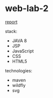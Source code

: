 # web-lab-2
[report](https://github.com/kkkooolllyyyaaa/web-lab-2/blob/master/tsypandin.pdf)


stack:

* JAVA 8
* JSP
* JavaScript
* CSS
* HTML5

technologies:
* maven
* wildfly
* svg

